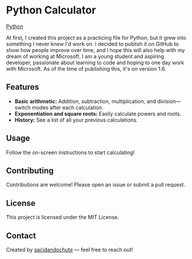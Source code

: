 # Python Calculator

[Python](https://www.python.org/)

At first, I created this project as a practicing file for Python, but it grew into something I never knew I'd work on. I decided to publish it on GitHub to show how people improve over time, and I hope this will also help with my dream of working at Microsoft. I am a young student and aspiring developer, passionate about learning to code and hoping to one day work with Microsoft. As of the time of publishing this, it's on version 1.6.

## Features

- **Basic arithmetic:** Addition, subtraction, multiplication, and division—switch modes after each calculation.
- **Exponentiation and square roots:** Easily calculate powers and roots.
- **History:** See a list of all your previous calculations.

## Usage

Follow the on-screen instructions to start calculating!

## Contributing

Contributions are welcome! Please open an issue or submit a pull request.

## License

This project is licensed under the MIT License.

## Contact

Created by [sacidandochute](https://github.com/sacidandochute) — feel free to reach out!
